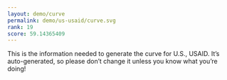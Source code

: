 ```yaml
---
layout: demo/curve
permalink: demo/us-usaid/curve.svg
rank: 19
score: 59.14365409
---
```


This is the information needed to generate the curve for U.S., USAID. It’s
auto-generated, so please don’t change it unless you know what you’re
doing!
